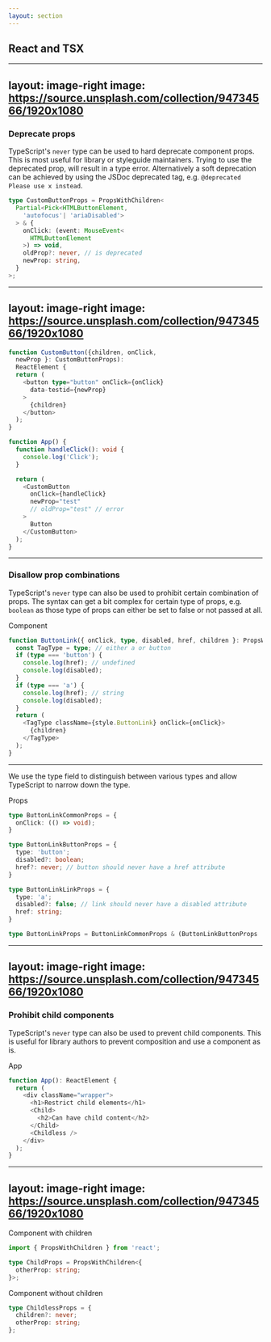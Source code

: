 ```yaml
---
layout: section
---
```


## React and TSX

---
layout: image-right
image: https://source.unsplash.com/collection/94734566/1920x1080
---

### Deprecate props

TypeScript's `never` type can be used to hard deprecate component props. This is most useful for library or styleguide maintainers.
Trying to use the deprecated prop, will result in a type error. Alternatively a soft deprecation can be achieved by using the JSDoc deprecated tag, e.g. `@deprecated Please use x instead`.

```ts
type CustomButtonProps = PropsWithChildren<
  Partial<Pick<HTMLButtonElement,
    'autofocus'| 'ariaDisabled'>
  > & {
    onClick: (event: MouseEvent<
      HTMLButtonElement
    >) => void,
    oldProp?: never, // is deprecated
    newProp: string,
  }
>;
```

---
layout: image-right
image: https://source.unsplash.com/collection/94734566/1920x1080
---

```ts
function CustomButton({children, onClick,
  newProp }: CustomButtonProps):
  ReactElement {
  return (
    <button type="button" onClick={onClick}
      data-testid={newProp}
    >
      {children}
    </button>
  );
}

function App() {
  function handleClick(): void {
    console.log('Click');
  }

  return (
    <CustomButton
      onClick={handleClick}
      newProp="test"
      // oldProp="test" // error
    >
      Button
    </CustomButton>
  );
}

```

---

### Disallow prop combinations

TypeScript's `never` type can also be used to prohibit certain combination of props.
The syntax can get a bit complex for certain type of props, e.g. `boolean` as those type of props can either be set to false or not passed at all.

Component

```ts
function ButtonLink({ onClick, type, disabled, href, children }: PropsWithChildren<ButtonLinkProps>) {
  const TagType = type; // either a or button
  if (type === 'button') {
    console.log(href); // undefined
    console.log(disabled);
  }
  if (type === 'a') {
    console.log(href); // string
    console.log(disabled);
  }
  return (
    <TagType className={style.ButtonLink} onClick={onClick}>
      {children}
    </TagType>
  );
}
```

---

We use the type field to distinguish between various types and allow TypeScript to narrow down the type.

Props

```ts
type ButtonLinkCommonProps = {
  onClick: (() => void);
}

type ButtonLinkButtonProps = {
  type: 'button';
  disabled?: boolean;
  href?: never; // button should never have a href attribute
}

type ButtonLinkLinkProps = {
  type: 'a';
  disabled?: false; // link should never have a disabled attribute
  href: string;
}

type ButtonLinkProps = ButtonLinkCommonProps & (ButtonLinkButtonProps | ButtonLinkLinkProps);
```

---
layout: image-right
image: https://source.unsplash.com/collection/94734566/1920x1080
---

### Prohibit child components

TypeScript's `never` type can also be used to prevent child components. This is useful for library authors to prevent composition and use a component as is.

App

```ts
function App(): ReactElement {
  return (
    <div className="wrapper">
      <h1>Restrict child elements</h1>
      <Child>
        <h2>Can have child content</h2>
      </Child>
      <Childless />
    </div>
  );
}
```

---
layout: image-right
image: https://source.unsplash.com/collection/94734566/1920x1080
---

Component with children

```ts
import { PropsWithChildren } from 'react';

type ChildProps = PropsWithChildren<{
  otherProp: string;
}>;
```

Component without children

```ts
type ChildlessProps = {
  children?: never;
  otherProp: string;
};
```
